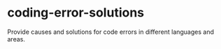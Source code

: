 # coding-error-solutions
Provide causes and solutions for code errors in different languages and areas.
